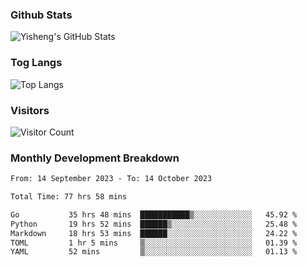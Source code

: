 ### Github Stats
![Yisheng's GitHub Stats](https://github-readme-stats-9qabuvhk1-gongyisheng.vercel.app/api?username=gongyisheng&count_private=true&show_icons=true)
### Tog Langs
![Top Langs](https://github-readme-stats-9qabuvhk1-gongyisheng.vercel.app/api/top-langs/?username=gongyisheng&layout=compact)
### Visitors
![Visitor Count](https://profile-counter.glitch.me/gongyisheng/count.svg)
### Monthly Development Breakdown
<!--START_SECTION:waka-->

```txt
From: 14 September 2023 - To: 14 October 2023

Total Time: 77 hrs 58 mins

Go           35 hrs 48 mins  ███████████▒░░░░░░░░░░░░░   45.92 %
Python       19 hrs 52 mins  ██████▒░░░░░░░░░░░░░░░░░░   25.48 %
Markdown     18 hrs 53 mins  ██████░░░░░░░░░░░░░░░░░░░   24.22 %
TOML         1 hr 5 mins     ▒░░░░░░░░░░░░░░░░░░░░░░░░   01.39 %
YAML         52 mins         ▒░░░░░░░░░░░░░░░░░░░░░░░░   01.13 %
```

<!--END_SECTION:waka-->
